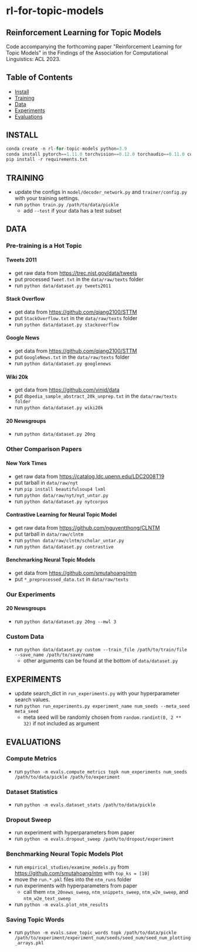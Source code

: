 # rl-for-topic-models

## Reinforcement Learning for Topic Models

Code accompanying the forthcoming paper "Reinforcement Learning for Topic Models" in the Findings of the Association for Computational Linguistics: ACL 2023.

## Table of Contents

- [Install](#install)
- [Training](#training)
- [Data](#data)
- [Experiments](#experiments)
- [Evaluations](#evaluations)

## INSTALL
```python
conda create -n rl-for-topic-models python=3.9
conda install pytorch==1.11.0 torchvision==0.12.0 torchaudio==0.11.0 cudatoolkit=11.3 -c pytorch
pip install -r requirements.txt
```

## TRAINING

- update the configs in ```model/decoder_network.py``` and ```trainer/config.py``` with your training settings.
- run ```python train.py /path/to/data/pickle```
  - add ```--test``` if your data has a test subset

## DATA

### Pre-training is a Hot Topic

#### Tweets 2011
- get raw data from https://trec.nist.gov/data/tweets
- put processed ```Tweet.txt``` in the ```data/raw/texts``` folder
- run ```python data/dataset.py tweets2011```

#### Stack Overflow
- get data from https://github.com/qiang2100/STTM
- put ```StackOverflow.txt``` in the ```data/raw/texts``` folder
- run ```python data/dataset.py stackoverflow```

#### Google News
- get data from https://github.com/qiang2100/STTM
- put ```GoogleNews.txt``` in the ```data/raw/texts``` folder
- run ```python data/dataset.py googlenews```

#### Wiki 20k
- get data from https://github.com/vinid/data
- put ```dbpedia_sample_abstract_20k_unprep.txt``` in the ```data/raw/texts folder```
- run ```python data/dataset.py wiki20k```

#### 20 Newsgroups
- run ```python data/dataset.py 20ng```

### Other Comparison Papers

#### New York Times
- get raw data from https://catalog.ldc.upenn.edu/LDC2008T19
- put tarball in ```data/raw/nyt```
- run ```pip install beautifulsoup4 lxml```
- run ```python data/raw/nyt/nyt_untar.py```
- run ```python data/dataset.py nytcorpus```

#### Contrastive Learning for Neural Topic Model
- get raw data from https://github.com/nguyentthong/CLNTM
- put tarball in ```data/raw/clntm```
- run ```python data/raw/clntm/scholar_untar.py```
- run ```python data/dataset.py contrastive```

#### Benchmarking Neural Topic Models
- get data from https://github.com/smutahoang/ntm
- put ```*_preprocessed_data.txt``` in ```data/raw/texts```

### Our Experiments

#### 20 Newsgroups
- run ```python data/dataset.py 20ng --mwl 3```

### Custom Data

- run ```python data/dataset.py custom --train_file /path/to/train/file --save_name /path/to/save/name```
  - other arguments can be found at the bottom of ```data/dataset.py```

## EXPERIMENTS

- update search_dict in ```run_experiments.py``` with your hyperparameter search values.
- run ```python run_experiments.py experiment_name num_seeds --meta_seed meta_seed```
  - meta seed will be randomly chosen from ```random.randint(0, 2 ** 32)``` if not included as argument

## EVALUATIONS

### Compute Metrics
- run ```python -m evals.compute_metrics topk num_experiments num_seeds /path/to/data/pickle /path/to/experiment```

### Dataset Statistics
- run ```python -m evals.dataset_stats /path/to/data/pickle```

### Dropout Sweep
- run experiment with hyperparameters from paper
- run ```python -m evals.dropout_sweep /path/to/dropout/experiment```

### Benchmarking Neural Topic Models Plot
- run ```empirical_studies/examine_models.py``` from https://github.com/smutahoang/ntm with ```top_ks = [10]```
- move the ```run.*.pkl``` files into the ```ntm_runs``` folder
- run experiments with hyperparameters from paper
  - call them ```ntm_20news_sweep```, ```ntm_snippets_sweep```, ```ntm_w2e_sweep```, and ```ntm_w2e_text_sweep```
- run ```python -m evals.plot_ntm_results```

### Saving Topic Words
- run ```python -m evals.save_topic_words topk /path/to/data/pickle /path/to/experiment/experiment_num/seeds/seed_num/seed_num_plotting_arrays.pkl```
